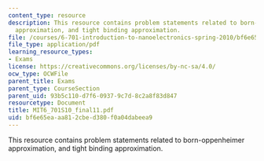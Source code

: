```yaml
---
content_type: resource
description: This resource contains problem statements related to born-oppenheimer
  approximation, and tight binding approximation.
file: /courses/6-701-introduction-to-nanoelectronics-spring-2010/bf6e65eaaa812cbed380f0a04dabeea9_MIT6_701S10_final11.pdf
file_type: application/pdf
learning_resource_types:
- Exams
license: https://creativecommons.org/licenses/by-nc-sa/4.0/
ocw_type: OCWFile
parent_title: Exams
parent_type: CourseSection
parent_uid: 93b5c110-d7f6-0937-9c7d-8c2a8f83d847
resourcetype: Document
title: MIT6_701S10_final11.pdf
uid: bf6e65ea-aa81-2cbe-d380-f0a04dabeea9
---
```

This resource contains problem statements related to born-oppenheimer approximation, and tight binding approximation.